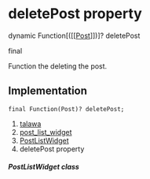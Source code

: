 
<div>

# deletePost property

</div>


dynamic
Function[([[[Post](../../models_post_post_model/Post-class.md)]])]? deletePost


final




Function the deleting the post.



## Implementation

``` language-dart
final Function(Post)? deletePost;
```







1.  [talawa](../../index.md)
2.  [post_list_widget](../../widgets_post_list_widget/)
3.  [PostListWidget](../../widgets_post_list_widget/PostListWidget-class.md)
4.  deletePost property

##### PostListWidget class







